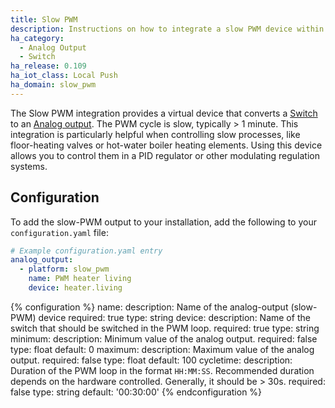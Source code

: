 ```yaml
---
title: Slow PWM
description: Instructions on how to integrate a slow PWM device within Home Assistant.
ha_category:
  - Analog Output
  - Switch
ha_release: 0.109
ha_iot_class: Local Push
ha_domain: slow_pwm
---
```

The Slow PWM integration provides a virtual device that converts a [Switch](#switch) to an [Analog output](#analog_output). The PWM cycle is slow, typically > 1 minute. This integration is particularly helpful when controlling slow processes, like floor-heating valves or hot-water boiler heating elements. Using this device allows you to control them in a PID regulator or other modulating regulation systems.

## Configuration

To add the slow-PWM output to your installation, add the following to your `configuration.yaml` file:
 
```yaml
# Example configuration.yaml entry
analog_output:
  - platform: slow_pwm
    name: PWM heater living
    device: heater.living
```

{% configuration %}
name:
  description: Name of the analog-output (slow-PWM) device
  required: true
  type: string
device:
  description: Name of the switch that should be switched in the PWM loop.
  required: true
  type: string
minimum: 
  description: Minimum value of the analog output.
  required: false
  type: float
  default: 0
maximum: 
  description: Maximum value of the analog output.
  required: false
  type: float
  default: 100
cycletime: 
  description: Duration of the PWM loop in the format `HH:MM:SS`. Recommended duration depends on the hardware controlled. Generally, it should be > 30s.
  required: false
  type: string
  default: '00:30:00'
{% endconfiguration %}
